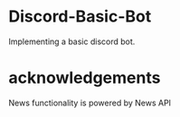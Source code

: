 # Discord-Basic-Bot
Implementing a basic discord bot.
# acknowledgements
News functionality is powered by News API
